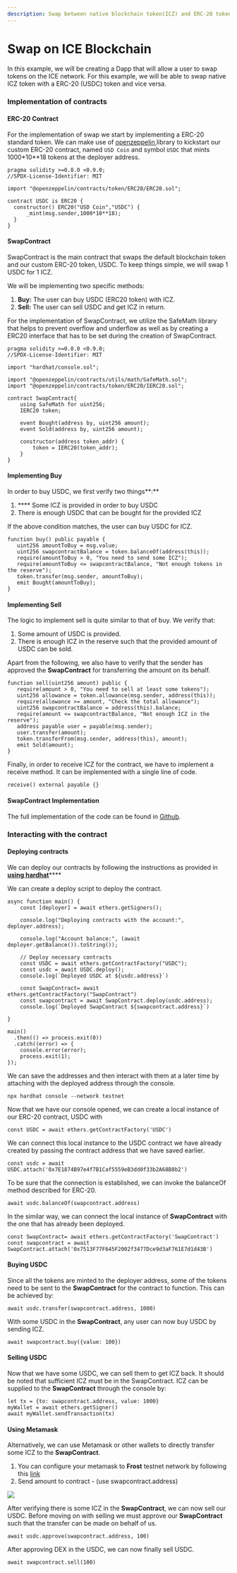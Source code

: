 ```yaml
---
description: Swap between native blockchain token(ICZ) and ERC-20 token.
---
```


# Swap on ICE Blockchain

In this example, we will be creating a Dapp that will allow a user to swap tokens on the ICE network. For this example, we will be able to swap native ICZ token with a ERC-20 (USDC) token and vice versa.

### Implementation of contracts

#### **ERC-20 Contract**

For the implementation of swap we start by implementing a ERC-20 standard token. We can make use of [openzeppelin ](https://github.com/OpenZeppelin/openzeppelin-contracts)library to kickstart our custom ERC-20 contract, named `USD Coin` and symbol `USDC` that mints 1000\*10\*\*18 tokens at the deployer address.

```
pragma solidity >=0.8.0 <0.9.0;
//SPDX-License-Identifier: MIT

import "@openzeppelin/contracts/token/ERC20/ERC20.sol";

contract USDC is ERC20 {
  constructor() ERC20("USD Coin","USDC") {
      _mint(msg.sender,1000*10**18);
  }
}
```

#### **SwapContract**

SwapContract is the main contract that swaps the default blockchain token and our custom ERC-20 token, USDC. To keep things simple, we will swap 1 USDC for 1 ICZ.

We will be implementing two specific methods:

1. **Buy:** The user can buy USDC (ERC20 token) with ICZ.
2. **Sell:** The user can sell USDC and get ICZ in return.

For the implementation of SwapContract, we utilize the SafeMath library that helps to prevent overflow and underflow as well as by creating a ERC20 interface that has to be set during the creation of SwapContract.

```
pragma solidity >=0.8.0 <0.9.0;
//SPDX-License-Identifier: MIT

import "hardhat/console.sol";

import "@openzeppelin/contracts/utils/math/SafeMath.sol";
import "@openzeppelin/contracts/token/ERC20/IERC20.sol";

contract SwapContract{
    using SafeMath for uint256;
    IERC20 token;

    event Bought(address by, uint256 amount);
    event Sold(address by, uint256 amount);

    constructor(address token_addr) {
        token = IERC20(token_addr);
    }
}
```

#### **Implementing Buy**

In order to buy USDC, we first verify two things**:**

1. &#x20;**** Some ICZ is provided in order to buy USDC
2. There is enough USDC that can be bought for the provided ICZ

If the above condition matches, the user can buy USDC for ICZ.

```
function buy() public payable {
   uint256 amountToBuy = msg.value;
   uint256 swapcontractBalance = token.balanceOf(address(this));
   require(amountToBuy > 0, "You need to send some ICZ");
   require(amountToBuy <= swapcontractBalance, "Not enough tokens in the reserve");
   token.transfer(msg.sender, amountToBuy);
   emit Bought(amountToBuy);
}
```

#### **Implementing Sell**

The logic to implement sell is quite similar to that of buy. We verify that:

1. Some amount of USDC is provided.
2. There is enough ICZ in the reserve such that the provided amount of USDC can be sold.

Apart from the following, we also have to verify that the sender has approved the **SwapContract** for transferring the amount on its behalf.

```
function sell(uint256 amount) public {
   require(amount > 0, "You need to sell at least some tokens");
   uint256 allowance = token.allowance(msg.sender, address(this));
   require(allowance >= amount, "Check the total allowance");
   uint256 swapcontractBalance = address(this).balance;
   require(amount <= swapcontractBalance, "Not enough ICZ in the reserve");
   address payable user = payable(msg.sender);
   user.transfer(amount);
   token.transferFrom(msg.sender, address(this), amount);
   emit Sold(amount);
}
```

Finally, in order to receive ICZ for the contract, we have to implement a receive method. It can be implemented with a single line of code.

```
receive() external payable {}
```

#### &#x20;**SwapContract Implementation**

The full implementation of the code can be found in [Github](https://github.com/icondev99/DEX/).

### **Interacting with the contract**

#### **Deploying contracts**

We can deploy our contracts by following the instructions as provided in [**using hardhat**](../using-hardhat/)****

We can create a deploy script to deploy the contract.

```
async function main() {
    const [deployer] = await ethers.getSigners();
  
    console.log("Deploying contracts with the account:", deployer.address);
  
    console.log("Account balance:", (await deployer.getBalance()).toString());

    // Deploy necessary contracts
    const USDC = await ethers.getContractFactory("USDC");
    const usdc = await USDC.deploy();
    console.log(`Deployed USDC at ${usdc.address}`)
  
    const SwapContract= await ethers.getContractFactory("SwapContract")
    const swapcontract = await SwapContract.deploy(usdc.address);
    console.log(`Deployed SwapContract ${swapcontract.address}`)

}
  
main()
  .then(() => process.exit(0))
  .catch((error) => {
    console.error(error);
    process.exit(1);
});
```

We can save the addresses and then interact with them at a later time by attaching with the deployed address through the console.

```
npx hardhat console --network testnet
```

Now that we have our console opened, we can create a local instance of our ERC-20 contract, USDC with

```
const USDC = await ethers.getContractFactory('USDC')
```

We can connect this local instance to the USDC contract we have already created by passing the contract address that we have saved earlier.

```
const usdc = await USDC.attach('0x7E1874B97e4f7B1Caf5559eB3dd0f33b2A68B8b2')
```

To be sure that the connection is established, we can invoke the balanceOf method described for ERC-20.

```
await usdc.balanceOf(swapcontract.address)
```

In the similar way, we can connect the local instance of **SwapContract** with the one that has already been deployed.

```
const SwapContract= await ethers.getContractFactory('SwapContract')
const swapcontract = await SwapContract.attach('0x7513F77F645F2002f3477Dce9d3aF761E7d1d43B')
```

#### **Buying USDC**

Since all the tokens are minted to the deployer address, some of the tokens need to be sent to the **SwapContract** for the contract to function. This can be achieved by:

```
await usdc.transfer(swapcontract.address, 1000)
```

With some USDC in the **SwapContract**, any user can now buy USDC by sending ICZ.

```
await swapcontract.buy({value: 100})
```

#### **Selling USDC**

Now that we have some USDC, we can sell them to get ICZ back. It should be noted that sufficient ICZ must be in the SwapContract. ICZ can be supplied to the **SwapContract** through the console by:

```
let tx = {to: swapcontract.address, value: 1000}
myWallet = await ethers.getSigner()
await myWallet.sendTransaction(tx)
```

#### Using Metamask

Alternatively, we can use Metamask or other wallets to directly transfer some ICZ to the **SwapContract**.

1. You can configure your metamask to **Frost** testnet network by following this [link](../../ice-testnet-details/network-endpoints/interacting-with-frost-using-metamask.md)
2. Send amount to contract - (use swapcontract.address)

![](<../../.gitbook/assets/image (1) (1).png>)

After verifying there is some ICZ in the **SwapContract**, we can now sell our USDC. Before moving on with selling we must approve our **SwapContract** such that the transfer can be made on behalf of us.

```
await usdc.approve(swapcontract.address, 100)
```

After approving DEX in the USDC, we can now finally sell USDC.

```
await swapcontract.sell(100)
```
